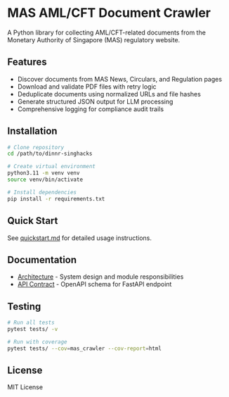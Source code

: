 # MAS AML/CFT Document Crawler

A Python library for collecting AML/CFT-related documents from the Monetary Authority of Singapore (MAS) regulatory website.

## Features

- Discover documents from MAS News, Circulars, and Regulation pages
- Download and validate PDF files with retry logic
- Deduplicate documents using normalized URLs and file hashes
- Generate structured JSON output for LLM processing
- Comprehensive logging for compliance audit trails

## Installation

```bash
# Clone repository
cd /path/to/dinnr-singhacks

# Create virtual environment
python3.11 -m venv venv
source venv/bin/activate

# Install dependencies
pip install -r requirements.txt
```

## Quick Start

See [quickstart.md](../specs/feat-mas-data-collection/quickstart.md) for detailed usage instructions.

## Documentation

- [Architecture](./architecture.md) - System design and module responsibilities
- [API Contract](./api_contract.md) - OpenAPI schema for FastAPI endpoint

## Testing

```bash
# Run all tests
pytest tests/ -v

# Run with coverage
pytest tests/ --cov=mas_crawler --cov-report=html
```

## License

MIT License

